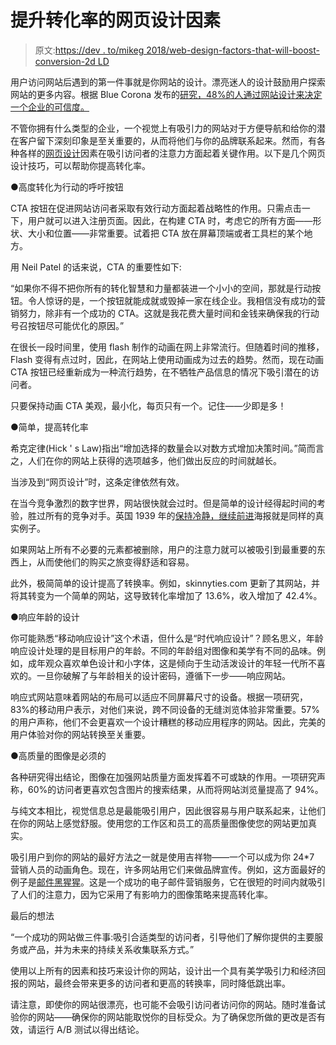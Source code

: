 # 提升转化率的网页设计因素

> 原文:[https://dev . to/mikeg 2018/web-design-factors-that-will-boost-conversion-2d LD](https://dev.to/mikeg2018/web-design-factors-that-will-boost-conversion-2dld)

用户访问网站后遇到的第一件事就是你网站的设计。漂亮迷人的设计鼓励用户探索网站的更多内容。根据 Blue Corona 发布的[研究，48%的人通过网站设计来决定一个企业的可信度。](https://www.bluecorona.com/blog/20-web-design-facts-small-business-owners/)

不管你拥有什么类型的企业，一个视觉上有吸引力的网站对于方便导航和给你的潜在客户留下深刻印象是至关重要的，从而将他们与你的品牌联系起来。然而，有各种各样的[网页设计](https://www.netsolutions.com/web-development-company)因素在吸引访问者的注意力方面起着关键作用。以下是几个网页设计技巧，可以帮助你提高转化率。

●高度转化为行动的呼吁按钮

CTA 按钮在促进网站访问者采取有效行动方面起着战略性的作用。只需点击一下，用户就可以进入注册页面。因此，在构建 CTA 时，考虑它的所有方面——形状、大小和位置——非常重要。试着把 CTA 放在屏幕顶端或者工具栏的某个地方。

用 Neil Patel 的话来说，CTA 的重要性如下:

“如果你不得不把你所有的转化智慧和力量都装进一个小小的空间，那就是行动按钮。令人惊讶的是，一个按钮就能成就或毁掉一家在线企业。我相信没有成功的营销努力，除非有一个成功的 CTA。这就是我花费大量时间和金钱来确保我的行动号召按钮尽可能优化的原因。”

在很长一段时间里，使用 flash 制作的动画在网上非常流行。但随着时间的推移，Flash 变得有点过时，因此，在网站上使用动画成为过去的趋势。然而，现在动画 CTA 按钮已经重新成为一种流行趋势，在不牺牲产品信息的情况下吸引潜在的访问者。

只要保持动画 CTA 美观，最小化，每页只有一个。记住——少即是多！

●简单，提高转化率

希克定律(Hick ' s Law)指出“增加选择的数量会以对数方式增加决策时间。”简而言之，人们在你的网站上获得的选项越多，他们做出反应的时间就越长。

当涉及到“网页设计”时，这条定律依然有效。

在当今竞争激烈的数字世界，网站很快就会过时。但是简单的设计经得起时间的考验，胜过所有的竞争对手。英国 1939 年的[保持冷静，继续前进](https://www.theguardian.com/books/2016/jan/08/keep-calm-and-carry-on-posters-austerity-ubiquity-sinister-implications)海报就是同样的真实例子。

如果网站上所有不必要的元素都被删除，用户的注意力就可以被吸引到最重要的东西上，从而使他们的购买之旅变得舒适和容易。

此外，极简简单的设计提高了转换率。例如，skinnyties.com 更新了其网站，并将其转变为一个简单的网站，这导致转化率增加了 13.6%，收入增加了 42.4%。

●响应年龄的设计

你可能熟悉“移动响应设计”这个术语，但什么是“时代响应设计”？顾名思义，年龄响应设计处理的是目标用户的年龄。不同的年龄组对图像和美学有不同的品味。例如，成年观众喜欢单色设计和小字体，这是倾向于生动活泼设计的年轻一代所不喜欢的。一旦你破解了与年龄相关的设计密码，遵循下一步——响应网站。

响应式网站意味着网站的布局可以适应不同屏幕尺寸的设备。根据一项研究，83%的移动用户表示，对他们来说，跨不同设备的无缝浏览体验非常重要。57%的用户声称，他们不会更喜欢一个设计糟糕的移动应用程序的网站。因此，完美的用户体验对你的网站转换至关重要。

●高质量的图像是必须的

各种研究得出结论，图像在加强网站质量方面发挥着不可或缺的作用。一项研究声称，60%的访问者更喜欢包含图片的搜索结果，从而将网站浏览量提高了 94%。

与纯文本相比，视觉信息总是最能吸引用户，因此很容易与用户联系起来，让他们在你的网站上感觉舒服。使用您的工作区和员工的高质量图像使您的网站更加真实。

吸引用户到你的网站的最好方法之一就是使用吉祥物——一个可以成为你 24*7 营销人员的动画角色。现在，许多网站用它们来做品牌宣传。例如，这方面最好的例子是[邮件黑猩猩](https://mailchimp.com)。这是一个成功的电子邮件营销服务，它在很短的时间内就吸引了人们的注意力，因为它采用了有影响力的图像策略来提高转化率。

最后的想法

“一个成功的网站做三件事:吸引合适类型的访问者，引导他们了解你提供的主要服务或产品，并为未来的持续关系收集联系方式。”

使用以上所有的因素和技巧来设计你的网站，设计出一个具有美学吸引力和经济回报的网站，最终会带来更多的访问者和更高的转换率，同时降低跳出率。

请注意，即使你的网站很漂亮，也可能不会吸引访问者访问你的网站。随时准备试验你的网站——确保你的网站能取悦你的目标受众。为了确保您所做的更改是否有效，请运行 A/B 测试以得出结论。